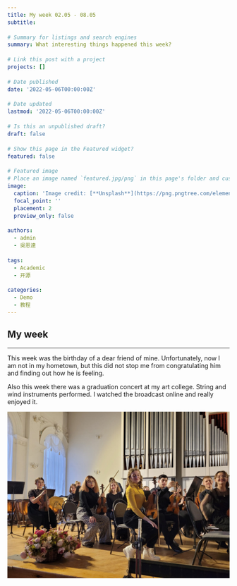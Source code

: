 ```yaml
---
title: My week 02.05 - 08.05
subtitle: 

# Summary for listings and search engines
summary: What interesting things happened this week?

# Link this post with a project
projects: []

# Date published
date: '2022-05-06T00:00:00Z'

# Date updated
lastmod: '2022-05-06T00:00:00Z'

# Is this an unpublished draft?
draft: false

# Show this page in the Featured widget?
featured: false

# Featured image
# Place an image named `featured.jpg/png` in this page's folder and customize its options here.
image:
  caption: 'Image credit: [**Unsplash**](https://png.pngtree.com/element_pic/00/16/09/2657e8db0da0f2e.jpg)'
  focal_point: ''
  placement: 2
  preview_only: false

authors:
  - admin
  - 吳恩達

tags:
  - Academic
  - 开源

categories:
  - Demo
  - 教程
---
```


## My week

_ _ _

This week was the birthday of a dear friend of mine. Unfortunately, now I am not in my hometown, but this did not stop me from congratulating him and finding out how he is feeling.

Also this week there was a graduation concert at my art college. String and wind instruments performed. I watched the broadcast online and really enjoyed it.

![](1.jpg)



